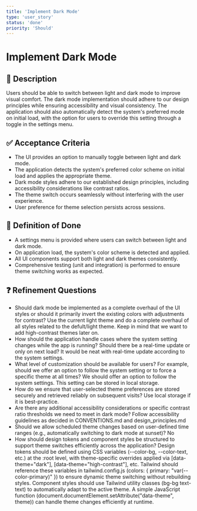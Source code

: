 ```yaml
---
title: 'Implement Dark Mode'
type: 'user_story'
status: 'done'
priority: 'Should'
---
```


# Implement Dark Mode

## 📌 Description

Users should be able to switch between light and dark mode to improve visual comfort. The dark mode implementation should adhere to our design principles while ensuring accessibility and visual consistency. The application should also automatically detect the system's preferred mode on initial load, with the option for users to override this setting through a toggle in the settings menu.

## ✅ Acceptance Criteria

- The UI provides an option to manually toggle between light and dark mode.
- The application detects the system's preferred color scheme on initial load and applies the appropriate theme.
- Dark mode styles adhere to our established design principles, including accessibility considerations like contrast ratios.
- The theme switch occurs seamlessly without interfering with the user experience.
- User preference for theme selection persists across sessions.

## 🎯 Definition of Done

- A settings menu is provided where users can switch between light and dark mode.
- On application load, the system's color scheme is detected and applied.
- All UI components support both light and dark themes consistently.
- Comprehensive testing (unit and integration) is performed to ensure theme switching works as expected.

## ❓ Refinement Questions

- Should dark mode be implemented as a complete overhaul of the UI styles or should it primarily invert the existing colors with adjustments for contrast? Use the current light theme and do a complete overhaul of all styles related to the defult/light theme. Keep in mind that we want to add high-contrast themes later on.
- How should the application handle cases where the system setting changes while the app is running? Should there be a real-time update or only on next load? It would be neat with real-time update according to the system settings.
- What level of customization should be available for users? For example, should we offer an option to follow the system setting or to force a specific theme at all times? We should offer an option to follow the system settings. This setting can be stored in local storage.
- How do we ensure that user-selected theme preferences are stored securely and retrieved reliably on subsequent visits? Use local storage if it is best-practice.
- Are there any additional accessibility considerations or specific contrast ratio thresholds we need to meet in dark mode? Follow accessibility guidelines as decided in CONVENTIONS.md and design_principles.md
- Should we allow scheduled theme changes based on user-defined time ranges (e.g., automatically switching to dark mode at sunset)? No
- How should design tokens and component styles be structured to support theme switches efficiently across the application? Design tokens should be defined using CSS variables (--color-bg, --color-text, etc.) at the :root level, with theme-specific overrides applied via [data-theme="dark"], [data-theme="high-contrast"], etc. Tailwind should reference these variables in tailwind.config.js (colors: { primary: "var(--color-primary)" }) to ensure dynamic theme switching without rebuilding styles. Component styles should use Tailwind utility classes (bg-bg text-text) to automatically adapt to the active theme. A simple JavaScript function (document.documentElement.setAttribute("data-theme", theme)) can handle theme changes efficiently at runtime.
